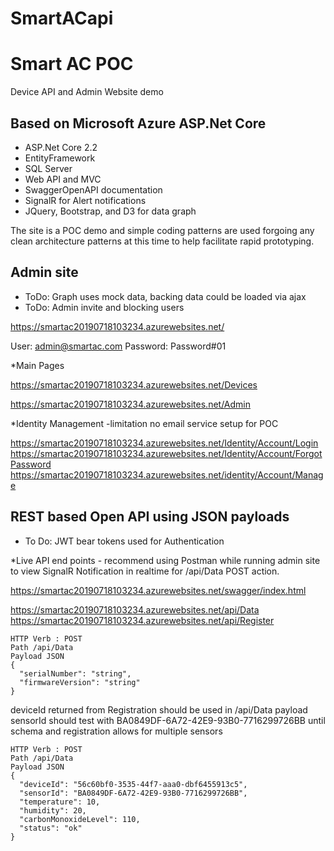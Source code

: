 # SmartACapi
# Smart AC POC

Device API and Admin Website demo

## Based on Microsoft Azure ASP.Net Core
* ASP.Net Core 2.2
* EntityFramework 
* SQL Server
* Web API and MVC
* SwaggerOpenAPI documentation
* SignalR for Alert notifications
* JQuery, Bootstrap, and D3 for data graph


The site is a POC demo and simple coding patterns are used forgoing any clean architecture patterns at this time to help facilitate rapid prototyping.

## Admin site
* ToDo: Graph uses mock data, backing data could be loaded via ajax
* ToDo: Admin invite and blocking users

https://smartac20190718103234.azurewebsites.net/

User: admin@smartac.com
Password: Password#01

*Main Pages

https://smartac20190718103234.azurewebsites.net/Devices

https://smartac20190718103234.azurewebsites.net/Admin

*Identity Management -limitation no email service setup for POC

https://smartac20190718103234.azurewebsites.net/Identity/Account/Login
https://smartac20190718103234.azurewebsites.net/Identity/Account/ForgotPassword
https://smartac20190718103234.azurewebsites.net/identity/Account/Manage


## REST based Open API using JSON payloads
* To Do: JWT bear tokens used for Authentication

*Live API end points - recommend using Postman while running admin site to view SignalR Notification in realtime for /api/Data POST action.


https://smartac20190718103234.azurewebsites.net/swagger/index.html

https://smartac20190718103234.azurewebsites.net/api/Data
https://smartac20190718103234.azurewebsites.net/api/Register

```
HTTP Verb : POST
Path /api/Data
Payload JSON
{
  "serialNumber": "string",
  "firmwareVersion": "string"
}
```
deviceId returned from Registration should be used in /api/Data payload
sensorId should test with BA0849DF-6A72-42E9-93B0-7716299726BB
until schema and registration allows for multiple sensors
```
HTTP Verb : POST
Path /api/Data
Payload JSON
{
  "deviceId": "56c60bf0-3535-44f7-aaa0-dbf6455913c5",
  "sensorId": "BA0849DF-6A72-42E9-93B0-7716299726BB",
  "temperature": 10,
  "humidity": 20,
  "carbonMonoxideLevel": 110,
  "status": "ok"
}
```
